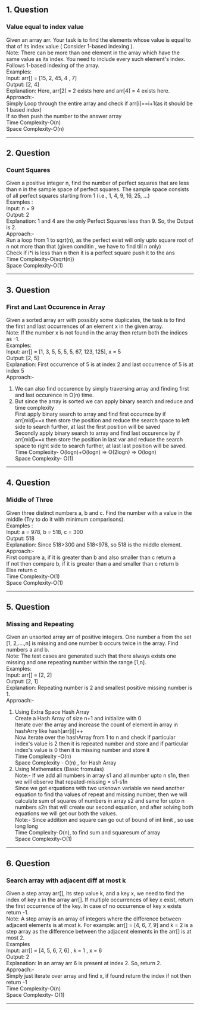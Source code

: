 ## 1. Question <br>
### Value equal to index value <br>
Given an array arr. Your task is to find the elements whose value is equal to that of its index value ( Consider 1-based indexing ). <br>
Note: There can be more than one element in the array which have the same value as its index. You need to include every such element's index. Follows 1-based indexing of the array. <br>
Examples: <br>
Input: arr[] = [15, 2, 45, 4 , 7] <br>
Output: [2, 4] <br>
Explanation: Here, arr[2] = 2 exists here and arr[4] = 4 exists here. <br>
Approach:- <br>
Simply Loop through the entire array and check if arr[i]==i+1(as it should be 1 based index)  <br>
If so then push the number to the answer array <br>
Time Complexity-O(n) <br>
Space Complexity-O(n) <br>

____________________________________________________________________________________


## 2. Question <br>
### Count Squares <br>
Given a positive integer n, find the number of perfect squares that are less than n in the sample space of perfect squares. The sample space consists of all perfect squares starting from 1 (i.e., 1, 4, 9, 16, 25, …) <br>
Examples : <br>
Input: n = 9 <br>
Output: 2 <br>
Explanation: 1 and 4 are the only Perfect Squares less than 9. So, the Output is 2. <br>
Approach:- <br>
Run a loop from 1 to sqrt(n), as the perfect exist will only upto square root of n not more than that (given conditin , we have to find till n only) <br>
Check if i*i is less than n then it is a perfect square push it to the ans <br>
Time Complexity-O(sqrt(n)) <br>
Space Complexity-O(1) <br>

_______________________________________________________________________________________________


## 3. Question <br>
### First and Last Occurence in Array <br>
Given a sorted array arr with possibly some duplicates, the task is to find the first and last occurrences of an element x in the given array.  <br>
Note: If the number x is not found in the array then return both the indices as -1.  <br>
Examples:  <br>
Input: arr[] = [1, 3, 5, 5, 5, 5, 67, 123, 125], x = 5  <br>
Output: [2, 5]  <br>
Explanation: First occurrence of 5 is at index 2 and last occurrence of 5 is at index 5  <br>
Approach:-  <br>
1. We can also find occurence by simply traversing array and finding first and last occurence in O(n) time.  <br>
2. But since the array is sorted we can apply binary search and reduce and time complexity  <br>
First apply binary search to array and find first occurnce by if arr[mid]==x then store the position and reduce the search space to left side to search further, at last the first position will be saved  <br>
Secondly apply binary search to array and find last occurence by if arr[mid]==x then store the position in last var and reduce the search space to right side to search further, at last last position will be saved.  <br>
Time Complexity- O(logn)+O(logn) => O(2logn) => O(logn)  <br>
Space Complexity- O(1)  <br>

______________________________________________________________________________________________________


## 4. Question <br>
### Middle of Three <br>
Given three distinct numbers a, b and c. Find the number with a value in the middle (Try to do it with minimum comparisons). <br>
Examples : <br>
Input: a = 978, b = 518, c = 300 <br>
Output: 518 <br>
Explanation: Since 518>300 and 518<978, so 518 is the middle element. <br>
Approach:- <br>
First compare a, if it is greater than b and also smaller than c return a <br>
If not then compare b, if it is greater than a and smaller than c return b <br>
Else return c <br>
Time Complexity-O(1) <br>
Space Complexity-O(1) <br>

_______________________________________________________________________________________________________

## 5. Question <br>
### Missing and Repeating <br>
Given an unsorted array arr of positive integers. One number a from the set [1, 2,....,n] is missing and one number b occurs twice in the array. Find numbers a and b. <br>
Note: The test cases are generated such that there always exists one missing and one repeating number within the range [1,n]. <br>
Examples: <br>
Input: arr[] = [2, 2] <br>
Output: [2, 1] <br>
Explanation: Repeating number is 2 and smallest positive missing number is 1. <br>
Approach:- <br>
1. Using Extra Space Hash Array <br>
Create a Hash Array of size n+1 and initialize with 0 <br>
Iterate over the array and increase the count of element in array in hashArry like hash[arr[i]]++ <br>
Now iterate over the hashArray from 1 to n and check if particular index's value is 2 then it is repeated number and store and if particular index's value is 0 then it is missing number and store it <br>
Time Complexity -O(n) <br>
Space Complexity - O(n) , for Hash Array <br>
2. Using Mathematics (Basic fromulas) <br>
Note:- If we add all numbers in array s1 and all number upto n s1n, then we will observe that repated-missing = s1-s1n <br>
Since we got erquations with two unknown variable we need another equation to find tha values of repeat and missing number, then we will calculate sum of squares of numbers in array s2 and same for  upto n numbers s2n that will create our second equation, and after solving both equations we will get our both the values. <br>
Note:- Since addition and square can go out of bound of int limit , so use long long <br>
Time Complexity-O(n), to find sum and squaresum of array <br>
Space Complexity-O(1) <br>
 
______________________________________________________________________________________________________


## 6. Question  <br>
### Search array with adjacent diff at most k  <br>
Given a step array arr[], its step value k, and a key x, we need to find the index of key x in the array arr[]. If multiple occurrences of key x exist, return the first occurrence of the key. In case of no occurrence of key x exists return -1.  <br>
Note: A step array is an array of integers where the difference between adjacent elements is at most k. For example: arr[] = [4, 6, 7, 9] and k = 2 is a step array as the difference between the adjacent elements in the arr[] is at most 2.    <br>
Examples  <br>
Input: arr[] = [4, 5, 6, 7, 6] , k = 1 , x = 6  <br>
Output: 2  <br>
Explanation: In an array arr 6 is present at index 2. So, return 2.  <br>
Approach:-  <br>
Simply just iterate over array and find x, if found return the index if not then return -1  <br>
Time Complexity-O(n)  <br>
Space Complexity- O(1)  <br>

____________________________________________________________________________________________________________



